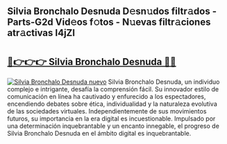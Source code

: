 ## Silvia Bronchalo Desnuda D𝚎sn𝚞dos filtr𝚊dos - Parts-G2d Vid𝚎os f𝚘tos - N𝚞evas filtr𝚊ciones atr𝚊ctivas I4jZI

# <h2><a href="http://mb26ln.tromn.icu/?c=Silvia+Bronchalo+Desnuda">🔗👉👉👉 Silvia Bronchalo Desnuda 🔗🔗</a></h2>

[![Silvia Bronchalo Desnuda nuevo](https://i.imgur.com/pEAQMta.gif)](http://mb26ln.tromn.icu/?c=Silvia+Bronchalo+Desnuda)
Silvia Bronchalo Desnuda, un individuo complejo e intrigante, desafía la comprensión fácil. Su innovador estilo de comunicación en línea ha cautivado y enfurecido a los espectadores, encendiendo debates sobre ética, individualidad y la naturaleza evolutiva de las sociedades virtuales. Independientemente de sus movimientos futuros, su importancia en la era digital es incuestionable. Impulsado por una determinación inquebrantable y un encanto innegable, el progreso de Silvia Bronchalo Desnuda en el ámbito digital es inquebrantable.

